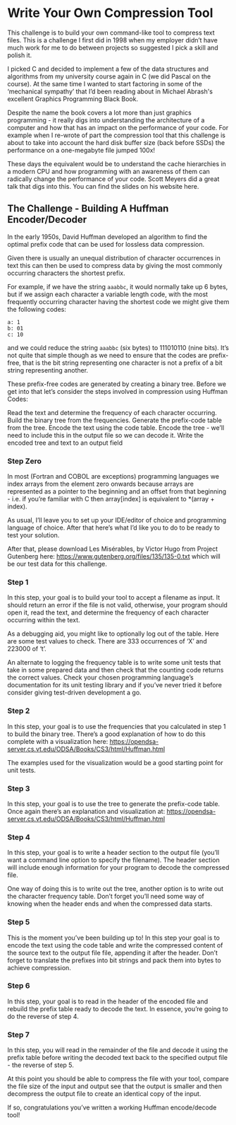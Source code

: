 # Write Your Own Compression Tool <a name="write-our-own-compression-tool"></a>

This challenge is to build your own command-like tool to compress text files. This is a challenge I first did in 1998 when my employer didn’t have much work for me to do between projects so suggested I pick a skill and polish it.

I picked C and decided to implement a few of the data structures and algorithms from my university course again in C (we did Pascal on the course). At the same time I wanted to start factoring in some of the ‘mechanical sympathy’ that I’d been reading about in Michael Abrash's excellent Graphics Programming Black Book.

Despite the name the book covers a lot more than just graphics programming - it really digs into understanding the architecture of a computer and how that has an impact on the performance of your code. For example when I re-wrote of part the compression tool that this challenge is about to take into account the hard disk buffer size (back before SSDs) the performance on a one-megabyte file jumped 100x!

These days the equivalent would be to understand the cache hierarchies in a modern CPU and how programming with an awareness of them can radically change the performance of your code. Scott Meyers did a great talk that digs into this. You can find the slides on his website here.

## The Challenge - Building A Huffman Encoder/Decoder

In the early 1950s, David Huffman developed an algorithm to find the optimal prefix code that can be used for lossless data compression.

Given there is usually an unequal distribution of character occurrences in text this can then be used to compress data by giving the most commonly occurring characters the shortest prefix.

For example, if we have the string `aaabbc`, it would normally take up 6 bytes, but if we assign each character a variable length code, with the most frequently occurring character having the shortest code we might give them the following codes:

```
a: 1
b: 01
c: 10
```
and we could reduce the string `aaabbc` (six bytes) to 111010110 (nine bits). It’s not quite that simple though as we need to ensure that the codes are prefix-free, that is the bit string representing one character is not a prefix of a bit string representing another.

These prefix-free codes are generated by creating a binary tree. Before we get into that let’s consider the steps involved in compression using Huffman Codes:

Read the text and determine the frequency of each character occurring.
Build the binary tree from the frequencies.
Generate the prefix-code table from the tree.
Encode the text using the code table.
Encode the tree - we’ll need to include this in the output file so we can decode it.
Write the encoded tree and text to an output field

### Step Zero

In most (Fortran and COBOL are exceptions) programming languages we index arrays from the element zero onwards because arrays are represented as a pointer to the beginning and an offset from that beginning - i.e. if you’re familiar with C then array[index] is equivalent to *(array + index).

As usual, I’ll leave you to set up your IDE/editor of choice and programming language of choice. After that here’s what I’d like you to do to be ready to test your solution.

After that, please download Les Misérables, by Victor Hugo from Project Gutenberg here: https://www.gutenberg.org/files/135/135-0.txt which will be our test data for this challenge.

### Step 1
In this step, your goal is to build your tool to accept a filename as input. It should return an error if the file is not valid, otherwise, your program should open it, read the text, and determine the frequency of each character occurring within the text.

As a debugging aid, you might like to optionally log out of the table. Here are some test values to check. There are 333 occurrences of ‘X’ and 223000 of ‘t’.

An alternate to logging the frequency table is to write some unit tests that take in some prepared data and then check that the counting code returns the correct values. Check your chosen programming language’s documentation for its unit testing library and if you’ve never tried it before consider giving test-driven development a go.

### Step 2
In this step, your goal is to use the frequencies that you calculated in step 1 to build the binary tree. There’s a good explanation of how to do this complete with a visualization here: https://opendsa-server.cs.vt.edu/ODSA/Books/CS3/html/Huffman.html

The examples used for the visualization would be a good starting point for unit tests.

### Step 3
In this step, your goal is to use the tree to generate the prefix-code table. Once again there’s an explanation and visualization at: https://opendsa-server.cs.vt.edu/ODSA/Books/CS3/html/Huffman.html

### Step 4
In this step, your goal is to write a header section to the output file (you’ll want a command line option to specify the filename). The header section will include enough information for your program to decode the compressed file.

One way of doing this is to write out the tree, another option is to write out the character frequency table. Don’t forget you’ll need some way of knowing when the header ends and when the compressed data starts.

### Step 5
This is the moment you’ve been building up to! In this step your goal is to encode the text using the code table and write the compressed content of the source text to the output file file, appending it after the header. Don’t forget to translate the prefixes into bit strings and pack them into bytes to achieve compression.

### Step 6
In this step, your goal is to read in the header of the encoded file and rebuild the prefix table ready to decode the text. In essence, you’re going to do the reverse of step 4.

### Step 7
In this step, you will read in the remainder of the file and decode it using the prefix table before writing the decoded text back to the specified output file - the reverse of step 5.

At this point you should be able to compress the file with your tool, compare the file size of the input and output see that the output is smaller and then decompress the output file to create an identical copy of the input.

If so, congratulations you’ve written a working Huffman encode/decode tool!
